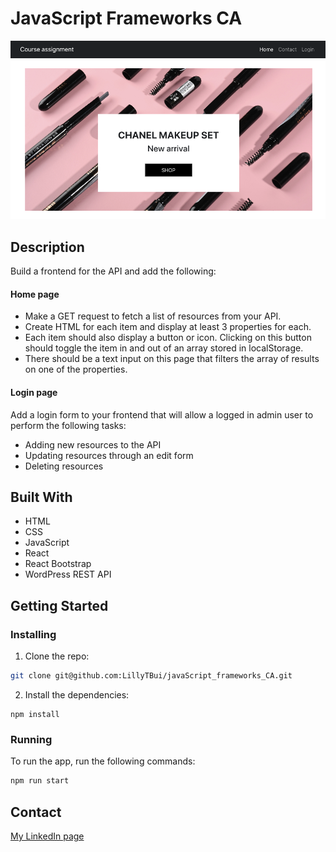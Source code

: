 # JavaScript Frameworks CA

![image](homepage_screenshot.png)

## Description

Build a frontend for the API and add the following:

#### Home page
- Make a GET request to fetch a list of resources from your API.
- Create HTML for each item and display at least 3 properties for each.
- Each item should also display a button or icon. Clicking on this button should toggle the item in and out of an array stored in localStorage.
- There should be a text input on this page that filters the array of results on one of the properties.

#### Login page
Add a login form to your frontend that will allow a logged in admin user to perform the following tasks:
- Adding new resources to the API
- Updating resources through an edit form
- Deleting resources

## Built With

- HTML
- CSS
- JavaScript
- React
- React Bootstrap
- WordPress REST API

## Getting Started

### Installing

1. Clone the repo:

```bash
git clone git@github.com:LillyTBui/javaScript_frameworks_CA.git
```

2. Install the dependencies:

```
npm install
```

### Running

To run the app, run the following commands:

```bash
npm run start
```

## Contact

[My LinkedIn page](https://www.linkedin.com/in/lilly-thi-bui-479920233/)
